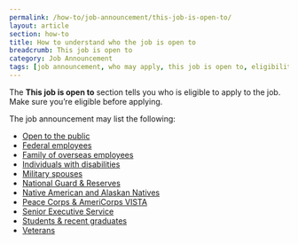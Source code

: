 ```yaml
---
permalink: /how-to/job-announcement/this-job-is-open-to/
layout: article
section: how-to
title: How to understand who the job is open to
breadcrumb: This job is open to
category: Job Announcement
tags: [job announcement, who may apply, this job is open to, eligibility, eligible, support-job-announcement]
---
```


The **This job is open to** section tells you who is eligible to apply to the job. Make sure you’re eligible before applying.

The job announcement may list the following:

* [Open to the public](../../../working-in-government/unique-hiring-paths/public/)
* [Federal employees](../../../working-in-government/unique-hiring-paths/federal-employees/)
* [Family of overseas employees](../../../working-in-government/unique-hiring-paths/family-of-overseas-employees/)
* [Individuals with disabilities](../../../working-in-government/unique-hiring-paths/individuals-with-disabilities/)
* [Military spouses](../../../working-in-government/unique-hiring-paths/military-spouses/)
* [National Guard & Reserves](../../../working-in-government/unique-hiring-paths/national-guard/)
* [Native American and Alaskan Natives](../../../working-in-government/unique-hiring-paths/native-americans/)
* [Peace Corps & AmeriCorps VISTA](../../../working-in-government/unique-hiring-paths/peace-corps/)
* [Senior Executive Service](../../../working-in-government/unique-hiring-paths/senior-executive-service/)
* [Students & recent graduates](../../../working-in-government/unique-hiring-paths/students/)
* [Veterans](../../../working-in-government/unique-hiring-paths/veterans/)
